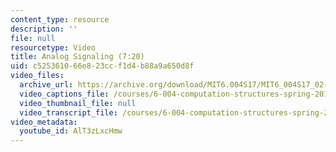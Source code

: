 ```yaml
---
content_type: resource
description: ''
file: null
resourcetype: Video
title: Analog Signaling (7:20)
uid: c5253610-66e8-23cc-f1d4-b88a9a650d8f
video_files:
  archive_url: https://archive.org/download/MIT6.004S17/MIT6_004S17_02-02-02_300k.mp4
  video_captions_file: /courses/6-004-computation-structures-spring-2017/5306f40c227458dcb796d4bf96bbe6e8_AlT3zLxcHmw.vtt
  video_thumbnail_file: null
  video_transcript_file: /courses/6-004-computation-structures-spring-2017/4fe4730a21fbc3db6ae93ecdcafe2da5_AlT3zLxcHmw.pdf
video_metadata:
  youtube_id: AlT3zLxcHmw
---
```

